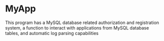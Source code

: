 # MyApp
This program has a MySQL database related authorization and registration system, a function to interact with applications from MySQL database tables, and automatic log parsing capabilities
